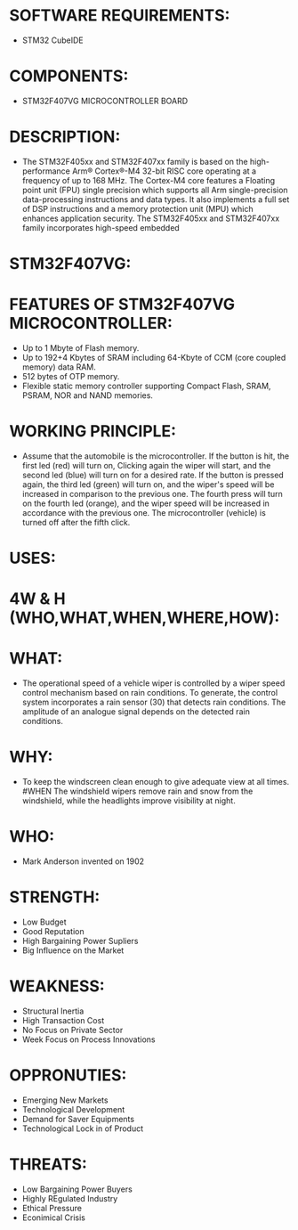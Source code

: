 # SOFTWARE REQUIREMENTS:
* STM32 CubeIDE
# COMPONENTS:
* STM32F407VG MICROCONTROLLER BOARD
# DESCRIPTION:
* The STM32F405xx and STM32F407xx family is based on the high-performance Arm® Cortex®-M4 32-bit RISC    core operating at a frequency of up to 168 MHz. The Cortex-M4 core features a Floating point unit (FPU) single precision which supports all Arm single-precision data-processing instructions and data types. It also implements a full set of DSP instructions and a memory protection unit (MPU) which enhances application security. The STM32F405xx and STM32F407xx family incorporates high-speed embedded 
# STM32F407VG:

# FEATURES OF STM32F407VG MICROCONTROLLER:
* Up to 1 Mbyte of Flash memory.
* Up to 192+4 Kbytes of SRAM including 64-Kbyte of CCM (core coupled memory) data RAM.
* 512 bytes of OTP memory.
* Flexible static memory controller supporting Compact Flash, SRAM, PSRAM, NOR and NAND memories.
# WORKING PRINCIPLE:
* Assume that the automobile is the microcontroller. If the button is hit, the first led (red) will turn on, Clicking again the wiper will start, and the second led (blue) will turn on for a desired rate. If the button is pressed again, the third led (green) will turn on, and the wiper's speed will be increased in comparison to the previous one. The fourth press will turn on the fourth led (orange), and the wiper speed will be increased in accordance with the previous one. The microcontroller (vehicle) is turned off after the fifth click.
# USES:

# 4W & H (WHO,WHAT,WHEN,WHERE,HOW):

# WHAT:
* The operational speed of a vehicle wiper is controlled by a wiper speed control mechanism based on rain conditions. To generate, the control system incorporates a rain sensor (30) that detects rain conditions. The amplitude of an analogue signal depends on the detected rain conditions.
# WHY:
* To keep the windscreen clean enough to give adequate view at all times. #WHEN The windshield wipers remove rain and snow from the windshield, while the headlights improve visibility at night.
# WHO:
* Mark Anderson invented on 1902
# STRENGTH:
* Low Budget
* Good Reputation
* High Bargaining Power Supliers
* Big Influence on the Market

# WEAKNESS:
* Structural Inertia
* High Transaction Cost
* No Focus on Private Sector
* Week Focus on Process Innovations

# OPPRONUTIES:
* Emerging New Markets
* Technological Development
* Demand for Saver Equipments
* Technological Lock in of Product

# THREATS:
* Low Bargaining Power Buyers
* Highly REgulated Industry
* Ethical Pressure
* Econimical Crisis
